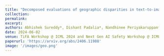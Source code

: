 ```yaml
---
title: "Decomposed evaluations of geographic disparities in text-to-image models"
collection: 
permalink: 
excerpt: 
authors: Abhishek Sureddy*, Dishant Padalia*, Nandhinee Periyakaruppan*, <ins>Oindrila Saha</ins>, Adina Williams, Adriana Romero-Soriano, Megan Richards, Polina Kirichenko and Melissa Hall
date: 2024-06-02
venue: TiFA Workshop @ ICML 2024 and Next Gen AI Safety Workshop @ ICML 2024
paperurl: 'https://arxiv.org/abs/2406.11988'
image: '/images/geo.png'
---
```

